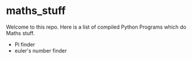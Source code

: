 # maths_stuff

Welcome to this repo.
Here is a list of compiled Python Programs which do Maths stuff.
- Pi finder
- euler's number finder